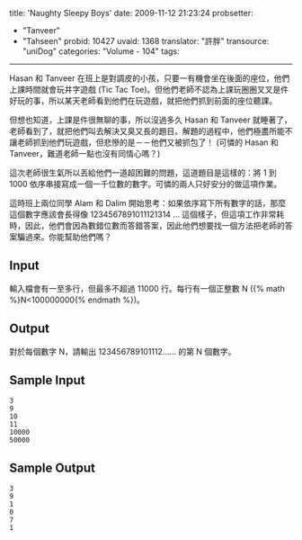 title: 'Naughty Sleepy Boys'
date: 2009-11-12 21:23:24
probsetter:
- "Tanveer"
- "Tahseen"
probid: 10427
uvaid: 1368
translator: "許胖"
transource: "uniDog"
categories: "Volume - 104"
tags:
---

Hasan 和 Tanveer 在班上是對調皮的小孩，只要一有機會坐在後面的座位，他們上課時間就會玩井字遊戲 (Tic Tac Toe)。但他們老師不認為上課玩圈圈叉叉是件好玩的事，所以某天老師看到他們在玩遊戲，就把他們抓到前面的座位聽課。

但想也知道，上課是件很無聊的事，所以沒過多久 Hasan 和 Tanveer 就睡著了，老師看到了，就把他們叫去解決又臭又長的題目。解題的過程中，他們極盡所能不讓老師抓到他們玩遊戲，但悲慘的是－－他們又被抓包了！ (可憐的 Hasan 和 Tanveer，難道老師一點也沒有同情心嗎？)

這次老師很生氣所以丟給他們一道超困難的問題，這道題目是這樣的：將 1 到 1000 依序串接寫成一個一千位數的數字。可憐的兩人只好安分的做這項作業。

這時班上兩位同學 Alam 和 Dalim 開始思考：如果依序寫下所有數字的話，那麼這個數字應該會長得像 1234567891011121314 ... 這個樣子，但這項工作非常耗時，因此，他們會因為數錯位數而答錯答案，因此他們想要找一個方法把老師的答案騙過來。你能幫助他們嗎？

<!-- more -->

## Input ##

輸入檔會有一至多行，但最多不超過 11000 行。每行有一個正整數 N ({% math %}N<100000000{% endmath %})。

## Output ##

對於每個數字 N，請輸出 123456789101112…… 的第 N 個數字。

## Sample Input ##

	3
	9
	10
	11
	10000
	50000

## Sample Output ##

	3
	9
	1
	0
	7
	1